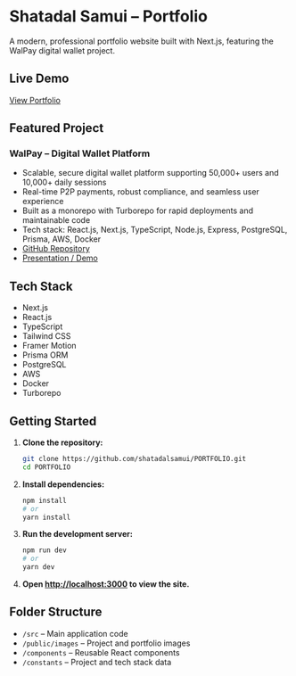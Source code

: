 # Shatadal Samui – Portfolio

A modern, professional portfolio website built with Next.js, featuring the WalPay digital wallet project.

## Live Demo

[View Portfolio](https://portfolio-135u.vercel.app/) <!-- Update with your actual deployment link if available -->

## Featured Project

### WalPay – Digital Wallet Platform

- Scalable, secure digital wallet platform supporting 50,000+ users and 10,000+ daily sessions
- Real-time P2P payments, robust compliance, and seamless user experience
- Built as a monorepo with Turborepo for rapid deployments and maintainable code
- Tech stack: React.js, Next.js, TypeScript, Node.js, Express, PostgreSQL, Prisma, AWS, Docker
- [GitHub Repository](https://github.com/shatadalsamui/WALPAY)
- [Presentation / Demo](https://drive.google.com/file/d/1iempY_yep6et2r3owW4-TeNuoy_AFtKM/view?usp=drive_link)

## Tech Stack

- Next.js
- React.js
- TypeScript
- Tailwind CSS
- Framer Motion
- Prisma ORM
- PostgreSQL
- AWS
- Docker
- Turborepo

## Getting Started

1. **Clone the repository:**

   ```bash
   git clone https://github.com/shatadalsamui/PORTFOLIO.git
   cd PORTFOLIO
   ```

2. **Install dependencies:**

   ```bash
   npm install
   # or
   yarn install
   ```

3. **Run the development server:**

   ```bash
   npm run dev
   # or
   yarn dev
   ```

4. **Open [http://localhost:3000](http://localhost:3000) to view the site.**

## Folder Structure

- `/src` – Main application code
- `/public/images` – Project and portfolio images
- `/components` – Reusable React components
- `/constants` – Project and tech stack data